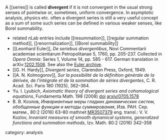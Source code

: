 A [[series]] is called __divergent__ if it is not convergent in the usual strong senses of pointwise or, sometimes, uniform convergence. In asymptotic analysis, physics etc. often a divergent series is still a very useful concept as a sum of some such series can be defined in various weaker senses, like Borel summability.

* related $n$Lab entries include [[resummation]], [[regular summation method]], [[renormalization]], [[Borel summability]]
* [[Leonhard Euler]], _De seriebus divergentibus_, Novi Commentarii academiae scientiarum Petropolitanae 5, 1760, pp. 205-237. Collected in _Opera Omnia_: Series 1, Volume 14, pp. 585 - 617. German translation in arXiv:[1202.1506](https://arxiv.org/abs/1202.1506). See also the [Euler archive](http://eulerarchive.maa.org/pages/E247.html).
* [[G. H. Hardy]], _Divergent series_, Clarendon Press, Oxford, 1949.
* [[A. N. Kolmogorov]], _Sur la possibilité de la définition générale de la dérivée, de l'intégrale et de la sommation de séries divergentes_, C. R. Acad. Sci. Paris 180 (1925), 362–364.
* Yu. I. Lyubich, _Axiomatic theory of divergent series and cohomological equations_, Fundamenta Math. 198 (2008) [doi](https://dx.doi.org/10.4064/fm198-3-5)
[arxiv/0705.1578](https://arxiv.org/abs/0705.1578)
* В. В. Козлов, _Инвариантные меры гладких динамических систем, обобщенные функции и методы суммирования_, Изв. РАН. Сер. матем., 80:2 (2016) 63–80  mathnet  [MR3507379](http://www.ams.org/mathscinet-getitem?mr=3507379) eng. transl.: V. V. Kozlov, _Invariant measures of smooth dynamical systems, generalized functions and summation methods_, Izv. Math. 80:2 (2016) 342–358

category: analysis